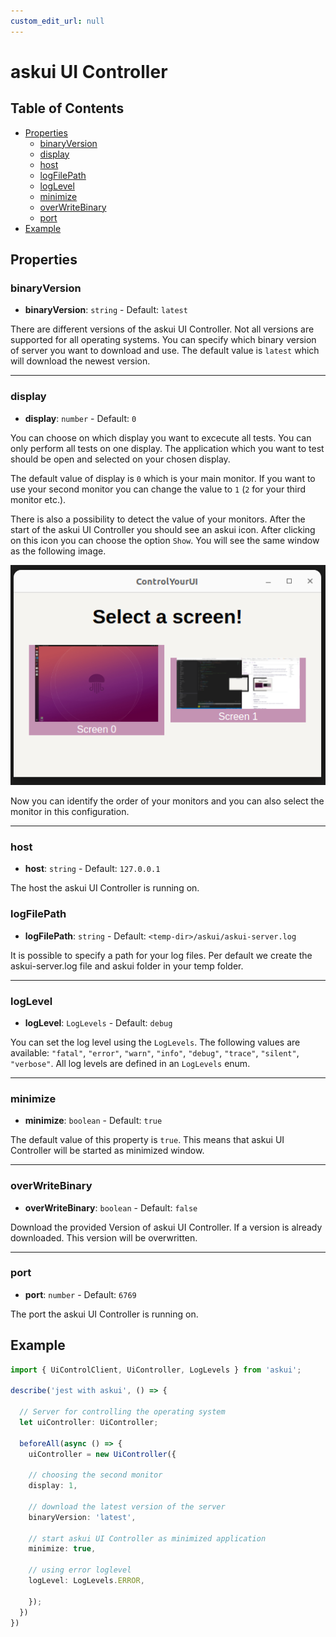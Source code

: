 ```yaml
---
custom_edit_url: null
---
```

# askui UI Controller

## Table of Contents

  - [Properties](#properties)
    - [binaryVersion](#binaryversion)
    - [display](#display)
    - [host](#host)
    - [logFilePath](#logfilepath)
    - [logLevel](#loglevel)
    - [minimize](#minimize)
    - [overWriteBinary](#overwritebinary)
    - [port](#port)
  - [Example](#example)
## Properties

### binaryVersion

- **binaryVersion**: `string` - Default: `latest`

There are different versions of the askui UI Controller. Not all versions are supported for all operating systems.
You can specify which binary version of server you want to download and use. The default value is `latest` which will
download the newest version.
___

### display

- **display**: `number` - Default: `0`


You can choose on which display you want to excecute all
tests. You can only perform all tests on one display.
The application which you want to test should be open and selected on your chosen display.

The default value of display is `0` which is your main monitor. If you want to use your
second monitor you can change the value to `1` (`2` for your third monitor etc.).

There is also a possibility to detect the value of your monitors.
After the start of the askui UI Controller you should see an askui icon. After clicking on this icon you can choose the option `Show`.
You will see the same window as the following image.

![Select Monitor Option](./select-monitor.png)

 Now you can identify the order of your monitors and you can also select the monitor in this configuration.

___

### host

- **host**: `string` - Default: `127.0.0.1`


The host the askui UI Controller is running on.

### logFilePath

- **logFilePath**: `string` - Default: `<temp-dir>/askui/askui-server.log` 

It is possible to specify a path for your log files. Per default we create the askui-server.log file and askui folder in your temp folder.
___

### logLevel

- **logLevel**: `LogLevels` - Default: `debug`

You can set the log level using the `LogLevels`. The following values are available: `"fatal"`, `"error"`, `"warn"`, `"info"`, `"debug"`, `"trace"`, `"silent"`, `"verbose"`. All log levels are defined in an `LogLevels` enum.
___

### minimize

- **minimize**: `boolean` - Default: `true`

The default value of this property is `true`. This means that
askui UI Controller will be started as minimized window. 
___

### overWriteBinary

- **overWriteBinary**: `boolean` - Default: `false`


Download the provided Version of askui UI Controller. If a version is already downloaded. This version will be overwritten.
___

### port

- **port**: `number` - Default: `6769`

The port the askui UI Controller is running on.

## Example

```typescript
import { UiControlClient, UiController, LogLevels } from 'askui';

describe('jest with askui', () => {
  
  // Server for controlling the operating system
  let uiController: UiController;
  
  beforeAll(async () => {
    uiController = new UiController({
    
    // choosing the second monitor 
    display: 1,

    // download the latest version of the server
    binaryVersion: 'latest',

    // start askui UI Controller as minimized application
    minimize: true,

    // using error loglevel
    logLevel: LogLevels.ERROR,

    });
  })
})
```
